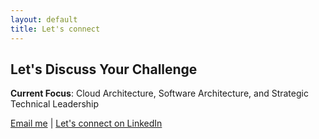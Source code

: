 ```yaml
---
layout: default
title: Let's connect
---
```


## Let's Discuss Your Challenge

**Current Focus**: Cloud Architecture, Software Architecture, and Strategic Technical Leadership

[Email me](mailto:alakhkaushik@proton.me) | [Let's connect on LinkedIn](https://www.linkedin.com/in/alakhkaushik) 
